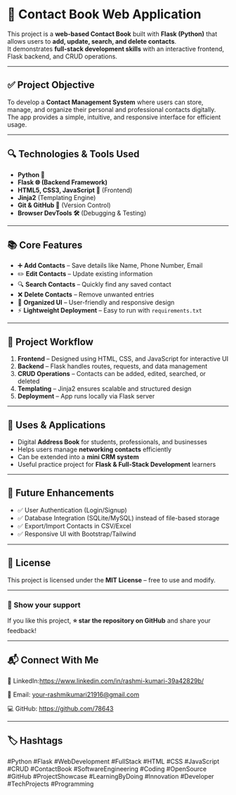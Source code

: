 # 📖 Contact Book Web Application

This project is a **web-based Contact Book** built with **Flask (Python)** that allows users to **add, update, search, and delete contacts**.  
It demonstrates **full-stack development skills** with an interactive frontend, Flask backend, and CRUD operations.

---

## ✅ Project Objective
To develop a **Contact Management System** where users can store, manage, and organize their personal and professional contacts digitally.  
The app provides a simple, intuitive, and responsive interface for efficient usage.

---

## 🔍 Technologies & Tools Used
- **Python 🐍**  
- **Flask 🌐 (Backend Framework)**  
- **HTML5, CSS3, JavaScript 🎨** (Frontend)  
- **Jinja2** (Templating Engine)  
- **Git & GitHub 🔗** (Version Control)  
- **Browser DevTools 🛠️** (Debugging & Testing)  

---

## 📚 Core Features
- ➕ **Add Contacts** – Save details like Name, Phone Number, Email  
- ✏️ **Edit Contacts** – Update existing information  
- 🔍 **Search Contacts** – Quickly find any saved contact  
- ❌ **Delete Contacts** – Remove unwanted entries  
- 📂 **Organized UI** – User-friendly and responsive design  
- ⚡ **Lightweight Deployment** – Easy to run with `requirements.txt`  

---

## 📂 Project Workflow
1. **Frontend** – Designed using HTML, CSS, and JavaScript for interactive UI  
2. **Backend** – Flask handles routes, requests, and data management  
3. **CRUD Operations** – Contacts can be added, edited, searched, or deleted  
4. **Templating** – Jinja2 ensures scalable and structured design  
5. **Deployment** – App runs locally via Flask server  

---

## 🎯 Uses & Applications
- Digital **Address Book** for students, professionals, and businesses  
- Helps users manage **networking contacts** efficiently  
- Can be extended into a **mini CRM system**  
- Useful practice project for **Flask & Full-Stack Development** learners  

---

## 🔮 Future Enhancements
- ✅ User Authentication (Login/Signup)  
- ✅ Database Integration (SQLite/MySQL) instead of file-based storage  
- ✅ Export/Import Contacts in CSV/Excel  
- ✅ Responsive UI with Bootstrap/Tailwind  

---

## 📌 License
This project is licensed under the **MIT License** – free to use and modify.

---

### 🌟 Show your support
If you like this project, **⭐ star the repository on GitHub** and share your feedback!

---
## **📬 Connect With Me**

🔗 LinkedIn:https://www.linkedin.com/in/rashmi-kumari-39a42829b/

📧 Email: your-rashmikumari21916@gmail.com

💻 GitHub: https://github.com/78643 

---
## 🏷️ Hashtags
#Python #Flask #WebDevelopment #FullStack #HTML #CSS #JavaScript #CRUD #ContactBook #SoftwareEngineering #Coding #OpenSource #GitHub #ProjectShowcase #LearningByDoing #Innovation #Developer #TechProjects #Programming
